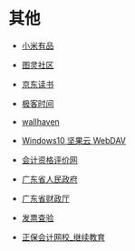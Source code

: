 # 其他


<div id = "首"></div>
<script src = "../js/首.js"></script>


* [小米有品](https://m.xiaomiyoupin.com/main)


* [图灵社区](https://m.ituring.com.cn/)
* [京东读书](https://e.m.jd.com/)


* [极客时间](https://time.geekbang.org/)


* [wallhaven](https://wallhaven.cc/)


* [Windows10 坚果云 WebDAV](https://content.jianguoyun.com/2158.html)


* [会计资格评价网](http://kzp.mof.gov.cn/)
* [广东省人民政府](https://www.gd.gov.cn/)
* [广东省财政厅](http://czt.gd.gov.cn/)
* [发票查验](https://inv-veri.chinatax.gov.cn/index.html)


* [正保会计网校_继续教育](http://jxjy.chinaacc.com/gd)
